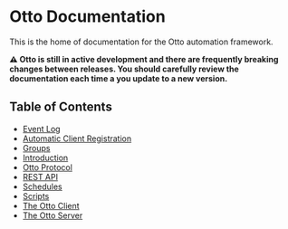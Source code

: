 # Otto Documentation

This is the home of documentation for the Otto automation framework.

**⚠️ Otto is still in active development and there are frequently breaking changes between releases. You should carefully review the documentation each time a you update to a new version.**

## Table of Contents

- [Event Log](event_log.md)
- [Automatic Client Registration](automatic_register.md)
- [Groups](group.md)
- [Introduction](introduction.md)
- [Otto Protocol](protocol.md)
- [REST API](api.md)
- [Schedules](schedule.md)
- [Scripts](script.md)
- [The Otto Client](client.md)
- [The Otto Server](server.md)
